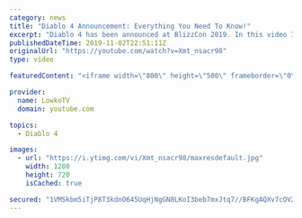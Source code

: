 ```yaml
---
category: news
title: "Diablo 4 Announcement: Everything You Need To Know!"
excerpt: "Diablo 4 has been announced at BlizzCon 2019. In this video I go over everything you need to know about this upcoming Blizzard Entertainment game."
publishedDateTime: 2019-11-02T22:51:11Z
originalUrl: "https://youtube.com/watch?v=Xmt_nsacr98"
type: video

featuredContent: "<iframe width=\"800\" height=\"500\" frameborder=\"0\" src=\"https://www.youtube.com/embed/Xmt_nsacr98\" allow=\"accelerometer; autoplay; encrypted-media; gyroscope; picture-in-picture\" allowfullscreen></iframe>"

provider:
  name: LowkoTV
  domain: youtube.com

topics:
  - Diablo 4

images:
  - url: "https://i.ytimg.com/vi/Xmt_nsacr98/maxresdefault.jpg"
    width: 1280
    height: 720
    isCached: true

secured: "1VMSkbm5iTjP8T3kdnO645UqHjNgGN8LKoI3beb7mxJtq7//BFKgAQXv7cOV2f++9jsr9rE0U17t+9GbFfudh3InldSizdH5tMrcNNaVZolRT9y92gryLC+20zkGtaq0eJNHRJ8Jbxne65eiGDStTxyKP8twrN+m4QUJ6LM7ujrO376nqJJZGUDM+IjDfdmnQswIGuvviiGMhw4rf9EU3x2mNN9n1fJXXs+r4QOTb4kn6cfHpKWp+2km+ph89X9amPFNKAx8JmaTwIxXTxefNKNuNgBDdzuJfMjvhWFN+wvGCJNz0xo41QB8Q8P4PUvG+n5I88oj2UwDizL7veu2eDuFfWtjffRIYs5GGsIMfl90dT5YxGahWTGYbcqBOxBPdtJlDi3VrMPvzwHuOnqJdHcynb30ZQMEHPTIimCFydh2aWV4EXAkcMGjnQiF2Oeq;CeSWcynAP/6pLPHKFFqDGQ=="
---
```


